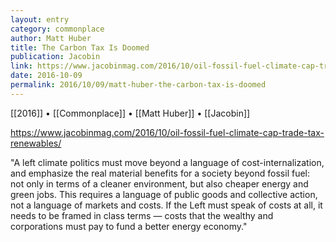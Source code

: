 ```yaml
---
layout: entry
category: commonplace
author: Matt Huber
title: The Carbon Tax Is Doomed
publication: Jacobin
link: https://www.jacobinmag.com/2016/10/oil-fossil-fuel-climate-cap-trade-tax-renewables/
date: 2016-10-09
permalink: 2016/10/09/matt-huber-the-carbon-tax-is-doomed
---
```


[[2016]] • [[Commonplace]] • [[Matt Huber]] • [[Jacobin]]

https://www.jacobinmag.com/2016/10/oil-fossil-fuel-climate-cap-trade-tax-renewables/

"A left climate politics must move beyond a language of cost-internalization, and emphasize the real material benefits for a society beyond fossil fuel: not only in terms of a cleaner environment, but also cheaper energy and green jobs. This requires a language of public goods and collective action, not a language of markets and costs. If the Left must speak of costs at all, it needs to be framed in class terms — costs that the wealthy and corporations must pay to fund a better energy economy."
